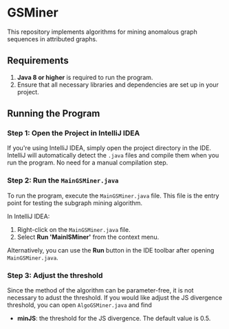 # GSMiner

This repository implements algorithms for mining anomalous graph sequences in attributed graphs. 

## Requirements

1. **Java 8 or higher** is required to run the program.
2. Ensure that all necessary libraries and dependencies are set up in your project.

## Running the Program

### Step 1: Open the Project in IntelliJ IDEA

If you're using IntelliJ IDEA, simply open the project directory in the IDE. IntelliJ will automatically detect the `.java` files and compile them when you run the program. No need for a manual compilation step.

### Step 2: Run the `MainGSMiner.java`

To run the program, execute the `MainGSMiner.java` file. This file is the entry point for testing the subgraph mining algorithm.

In IntelliJ IDEA:
1. Right-click on the `MainGSMiner.java` file.
2. Select **Run 'MainISMiner'** from the context menu.

Alternatively, you can use the **Run** button in the IDE toolbar after opening `MainGSMiner.java`.

  ### Step 3: Adjust the threshold

Since the method of the algorithm can be parameter-free, it is not necessary to adust the threshold. If you would like adjust the JS divergence threshold, you can open `AlgoGSMiner.java` and find

- **minJS**: the threshold for the JS divergence. The default value is 0.5.
